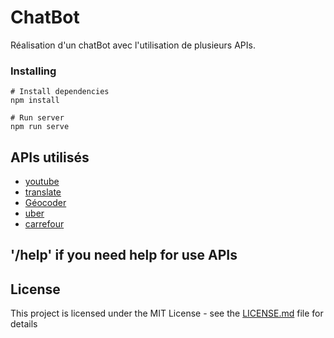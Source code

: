 # ChatBot

Réalisation d'un chatBot avec l'utilisation de plusieurs APIs.

### Installing

```
# Install dependencies
npm install

# Run server 
npm run serve
```

## APIs utilisés

* [youtube](https://developers.google.com/youtube/v3/) 
* [translate](https://cloud.google.com/translate/docs/) 
* [Géocoder](https://developers.google.com/maps/documentation/geocoding/start?hl=fr)
* [uber](https://developer.uber.com/) 
* [carrefour](https://developer.fr.carrefour.io/) 

## '/help' if you need help for use APIs

## License

This project is licensed under the MIT License - see the [LICENSE.md](LICENSE.md) file for details